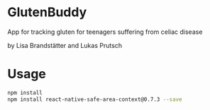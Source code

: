 # GlutenBuddy

App for tracking gluten for teenagers suffering from celiac disease

by Lisa Brandstätter and Lukas Prutsch


# Usage

```bash
npm install
npm install react-native-safe-area-context@0.7.3 --save
```
